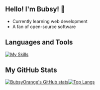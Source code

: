 ## Hello! I'm Bubsy! :wave:
- Currently learning web development
- A fan of open-source software
## Languages and Tools
[![My Skills](https://skillicons.dev/icons?i=python,lua,bash,linux,vim,neovim,git&theme=dark)](https://skillicons.dev)
## My GitHub Stats
[![BubsyOrange's GitHub stats](https://github-readme-stats.vercel.app/api?username=BubsyOrange)](https://github.com/BubsyOrange/github-readme-stats)[![Top Langs](https://github-readme-stats.vercel.app/api/top-langs/?username=BubsyOrange&langs_count=8)](https://github.com/BubsyOrange/github-readme-stats)


